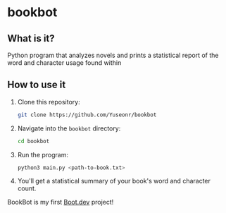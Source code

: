 # bookbot

## What is it?
Python program that analyzes novels and prints a statistical report of the word and character usage found within


## How to use it

1. Clone this repository:
    ```bash
    git clone https://github.com/Yuseonr/bookbot
    ```

2. Navigate into the `bookbot` directory:
    ```bash
    cd bookbot
    ```

3. Run the program:
    ```bash
    python3 main.py <path-to-book.txt>
    ```

4. You'll get a statistical summary of your book's word and character count.


BookBot is my first [Boot.dev](https://www.boot.dev) project!